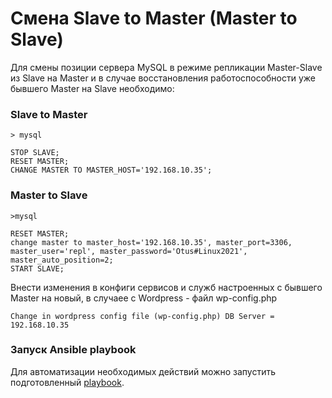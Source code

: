#  Смена Slave to Master (Master to Slave)


Для смены позиции сервера MySQL в режиме репликации Master-Slave из Slave на Master и в случае восстановления работоспособности уже бывшего Master на Slave необходимо:

### Slave to Master

```
> mysql

STOP SLAVE;
RESET MASTER;
CHANGE MASTER TO MASTER_HOST='192.168.10.35';
```

### Master to Slave
```
>mysql

RESET MASTER;
change master to master_host='192.168.10.35', master_port=3306, master_user='repl', master_password='Otus#Linux2021', master_auto_position=2;
START SLAVE;
```

Внести изменения в конфиги сервисов и служб настроенных c бывшего Master на новый, в случаее с Wordpress - файл wp-config.php

```
Change in wordpress config file (wp-config.php) DB Server = 192.168.10.35
```

### Запуск Ansible playbook 

Для автоматизации необходимых действий можно запустить подготовленный [playbook](master-slave.yml).